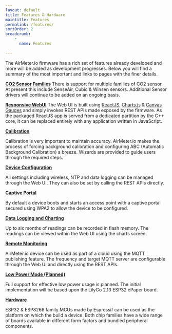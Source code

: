 ```yaml
---
layout: default
title: Features & Hardware
maintitle: Features
permalink: /features/
sortOrder: 2
breadcrumb:
    - 
      name: Features
      
---
```


The AirMeter.io firmware has a rich set of features already developed and more will be added as development progresses. Below you will find a summary of the most important and links to pages with the finer details.

[**CO2 Sensor Families**](/features/sensors)
There is support for multiple families of CO2 sensor. At present this include SenseAir, Cubic & Winsen sensors. Additional Sensor drivers will continue to be added on an ongoing basis.

[**Responsive WebUI**](/features/webui)
The Web UI is built using [ReactJS](https://reactjs.org), [Charts.js](https://www.chartjs.org/)  & [Canvas Gauges](https://canvas-gauges.com/) and simply invokes REST APIs made exposed by the firmware. As the packaged ReactJS app is served from a dedicated partition by the C++ core, it can be replaced entirely with any application written in JavaScript.

[**Calibration**](/features/calibration) 

Calibration is very important to maintain accuracy. AirMeter.io makes the process of forcing background calibration and configuring ABC (Automatic Background Calibration) a breeze. Wizards are provided to guide users through the required steps.

[**Device Configuration**](/features/configuration)

All settings including wireless, NTP and data logging can be managed through the Web UI. They can also be set by calling the REST APIs directly.

[**Captive Portal**](/features/captiveportal) 

By default a device boots and starts an access point with a captive portal secured using WPA2 to allow the device to be configured.


[**Data Logging and Charting**](/features/datalogging)

Up to six months of readings can be recorded in flash memory. The readings can be viewed within the Web UI using the charts screen. 

[**Remote Monitoring**](/features/remotemonitoring) 

AirMeter.io device can be used as part of a cloud using the MQTT publishing feature. The frequency and target MQTT server are configurable through the Web UI and directly using the REST APIs.

[**Low Power Mode (Planned)**](/features/lowpower)

Full support for effective low power usage is planned. The initial implementation will be based upon the LilyGo 2.13 ESP32 ePaper board.

[**Hardware**](/features/hardware) 

ESP32 & ESP8266 family MCUs made by Espressif can be used as the platform on which the build a device. Both chip families have a wide range of boards available in different form factors and bundled peripheral components.